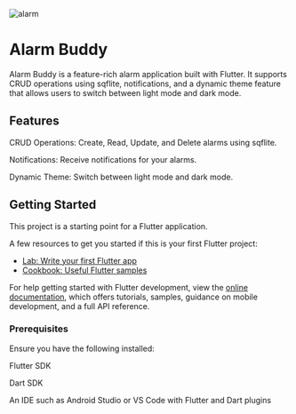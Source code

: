 ![alarm](https://github.com/nurin04/AlarmApp/assets/102978383/2ffcd4d6-acdc-4c48-8664-0ea1e3c71d05)
# Alarm Buddy

Alarm Buddy is a feature-rich alarm application built with Flutter. It supports CRUD operations using sqflite, notifications, and a dynamic theme feature that allows users to switch between light mode and dark mode.

## Features

CRUD Operations: Create, Read, Update, and Delete alarms using sqflite.

Notifications: Receive notifications for your alarms.

Dynamic Theme: Switch between light mode and dark mode.



## Getting Started

This project is a starting point for a Flutter application.

A few resources to get you started if this is your first Flutter project:

- [Lab: Write your first Flutter app](https://docs.flutter.dev/get-started/codelab)
- [Cookbook: Useful Flutter samples](https://docs.flutter.dev/cookbook)

For help getting started with Flutter development, view the
[online documentation](https://docs.flutter.dev/), which offers tutorials,
samples, guidance on mobile development, and a full API reference.

### Prerequisites
Ensure you have the following installed:

Flutter SDK

Dart SDK

An IDE such as Android Studio or VS Code with Flutter and Dart plugins


